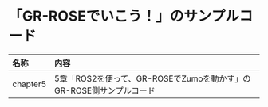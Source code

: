 # 「GR-ROSEでいこう！」のサンプルコード

|名称|内容|
|:---|:---|
|chapter5|5章「ROS2を使って、GR-ROSEでZumoを動かす」のGR-ROSE側サンプルコード|
